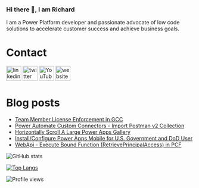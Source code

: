 ### Hi there 👋, I am Richard
I am a Power Platform developer and passionate advocate of low code solutions to accelerate customer success and achieve business goals.

# Contact
[<img src='https://img.shields.io/badge/linkedin-%230077B5.svg?&style=for-the-badge&logo=linkedin&logoColor=white' alt='linkedin' height='40'>](https://www.linkedin.com/in/rickawilson/)  [<img src='https://img.shields.io/badge/twitter-%231DA1F2.svg?&style=for-the-badge&logo=twitter&logoColor=white' alt='twitter' height='40'>](https://twitter.com/PowerAppsRAW)  [<img src='https://img.shields.io/badge/youtube-%23FF0000.svg?&style=for-the-badge&logo=youtube&logoColor=white"' alt='YouTube' height='40'>](https://www.youtube.com/channel/UCdI64e7AJNaLF-b9uCGXLSQ)  [<img src='https://img.shields.io/badge/rss-%23FFA500.svg?&style=for-the-badge&logo=rss&logoColor=white' alt='website' height='40'>](http://feeds.feedburner.com/richardawilson/MqOq)

# Blog posts
<!-- BLOG-POST-LIST:START -->
- [Team Member License Enforcement in GCC](http://feedproxy.google.com/~r/richardawilson/mqoq/~3/-NZYm3TYq9s/team-member-license-enforcement-in-gcc_18.html)
- [Power Automate Custom Connectors - Import Postman v2 Collection](http://feedproxy.google.com/~r/richardawilson/mqoq/~3/vDs1MEXCf6E/power-automate-custom-connectors-import.html)
- [Horizontally Scroll A Large Power Apps Gallery](http://feedproxy.google.com/~r/richardawilson/mqoq/~3/gByZSxGSM3c/horizontally-scroll-large-power-apps.html)
- [Install/Configure Power Apps Mobile for U.S. Government and DoD User](http://feedproxy.google.com/~r/richardawilson/mqoq/~3/Sbl157ScIOY/installconfigure-power-apps-mobile-for.html)
- [WebApi - Execute Bound Function (RetrievePrincipalAccess) in PCF](http://feedproxy.google.com/~r/richardawilson/mqoq/~3/hCVY__-LTb0/webapi-execute-bound-function.html)
<!-- BLOG-POST-LIST:END -->

![GitHub stats](https://github-readme-stats.vercel.app/api?username=rwilson504&show_icons=true)  

[![Top Langs](https://github-readme-stats.vercel.app/api/top-langs/?username=rwilson504)](https://github.com/anuraghazra/github-readme-stats)

![Profile views](https://gpvc.arturio.dev/rwilson504)
<!--
**rwilson504/rwilson504** is a ✨ _special_ ✨ repository because its `README.md` (this file) appears on your GitHub profile.

Here are some ideas to get you started:

- 🔭 I’m currently working on ...
- 🌱 I’m currently learning ...
- 👯 I’m looking to collaborate on ...
- 🤔 I’m looking for help with ...
- 💬 Ask me about ...
- 📫 How to reach me: ...
- 😄 Pronouns: ...
- ⚡ Fun fact: ...
-->
